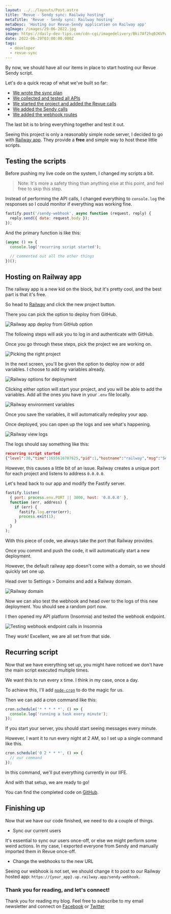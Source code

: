 ```yaml
---
layout: ../../layouts/Post.astro
title: 'Revue - Sendy sync: Railway hosting'
metaTitle: 'Revue - Sendy sync: Railway hosting'
metaDesc: 'Hosting our Revue-Sendy application on Railway app'
ogImage: /images/29-06-2022.jpg
image: https://daily-dev-tips.com/cdn-cgi/imagedelivery/Bki7Af2hq0JKVFw1XYYMQg/85bf9e29-897c-434f-9957-184a3c10ba00/og
date: 2022-06-29T03:00:00.000Z
tags:
  - developer
  - revue-sync
---
```


By now, we should have all our items in place to start hosting our Revue Sendy script.

Let's do a quick recap of what we've built so far:

- [We wrote the sync plan](https://daily-dev-tips.com/posts/writing-a-revue-sync-plan/)
- [We collected and tested all APIs](https://daily-dev-tips.com/posts/revue-sendy-sync-collecting-the-apis/)
- [We started the project and added the Revue calls](https://daily-dev-tips.com/posts/revue-sendy-sync-project-setup-revue-calls/)
- [We added the Sendy calls](https://daily-dev-tips.com/posts/revue-sendy-sync-sendy-calls/)
- [We added the webhook routes](https://daily-dev-tips.com/posts/revue-sendy-sync-webhook-routes/)

The last bit is to bring everything together and test it out.

Seeing this project is only a reasonably simple node server, I decided to go with [Railway app](https://daily-dev-tips.com/posts/hosting-a-discord-bot-on-railway/). They provide a **free** and simple way to host these little scripts.

## Testing the scripts

Before pushing my live code on the system, I changed my scripts a bit.

> Note: It's more a safety thing than anything else at this point, and feel free to skip this step.

Instead of performing the API calls, I changed everything to `console.log` the responses so I could monitor if everything was working fine.

```js
fastify.post('/sendy-webhook', async function (request, reply) {
  reply.send({ data: request.body });
});
```

And the primary function is like this:

```js
(async () => {
  console.log('recurring script started');

  // commented out all the other things
})();
```

## Hosting on Railway app

The railway app is a new kid on the block, but it's pretty cool, and the best part is that it's free.

So head to [Railway](https://railway.app/) and click the new project button.

There you can pick the option to deploy from GitHub.

![Railway app deploy from GitHub option](https://cdn.hashnode.com/res/hashnode/image/upload/v1655618592385/Ksc5l0gM_.png)

The following steps will ask you to log in and authenticate with GitHub.

Once you go through these steps, pick the project we are working on.

![Picking the right project](https://cdn.hashnode.com/res/hashnode/image/upload/v1655618669331/leA1JPyx_.png)

In the next screen, you'll be given the option to deploy now or add variables.
I choose to add my variables already.

![Railway options for deployment](https://cdn.hashnode.com/res/hashnode/image/upload/v1655618739189/_PxYTaIdJ.png)

Clicking either option will start your project, and you will be able to add the variables.
Add all the ones you have in your `.env` file locally.

![Railway environment variables](https://cdn.hashnode.com/res/hashnode/image/upload/v1655618803619/lIS9t4hS3.png)

Once you save the variables, it will automatically redeploy your app.

Once deployed, you can open up the logs and see what's happening.

![Railway view logs](https://cdn.hashnode.com/res/hashnode/image/upload/v1655619074989/dgVWSixrd.png)

The logs should say something like this:

```json
recurring script started
{"level":30,"time":1655616707625,"pid":1,"hostname":"railway","msg":"Server listening at http://127.0.0.1:3000";}
```

However, this causes a little bit of an issue.
Railway creates a unique port for each project and listens to address `0.0.0.0`.

Let's head back to our app and modify the Fastify server.

```js
fastify.listen(
  { port: process.env.PORT || 3000, host: '0.0.0.0' },
  function (err, address) {
    if (err) {
      fastify.log.error(err);
      process.exit(1);
    }
  }
);
```

With this piece of code, we always take the port that Railway provides.

Once you commit and push the code, it will automatically start a new deployment.

However, the default railway app doesn't come with a domain, so we should quickly set one up.

Head over to Settings > Domains and add a Railway domain.

![Railway domain](https://cdn.hashnode.com/res/hashnode/image/upload/v1655619360081/WMFhIGFad.png)

Now we can also test the webhook and head over to the logs of this new deployment. You should see a random port now.

I then opened my API platform (Insomnia) and tested the webhook endpoint.

![Testing webhook endpoint calls in Insomnia](https://cdn.hashnode.com/res/hashnode/image/upload/v1655619463537/kUrsYRwoH.png)

They work! Excellent, we are all set from that side.

## Recurring script

Now that we have everything set up, you might have noticed we don't have the main script executed multiple times.

We want this to run every x time. I think in my case, once a day.

To achieve this, I'll add [`node-cron`](https://www.npmjs.com/package/node-cron) to do the magic for us.

Then we can add a cron command like this:

```js
cron.schedule('* * * * *', () => {
  console.log('running a task every minute');
});
```

If you start your server, you should start seeing messages every minute.

However, I want it to run every night at 2 AM, so I set up a single command like this.

```js
cron.schedule('0 2 * * *', () => {
  // our command
});
```

In this command, we'll put everything currently in our IIFE.

And with that setup, we are ready to go!

You can find the completed code on [GitHub](https://github.com/rebelchris/revue-sendy-sync).

## Finishing up

Now that we have our code finished, we need to do a couple of things.

- Sync our current users

It's essential to sync our users once-off, or else we might perform some weird actions.
In my case, I exported everyone from Sendy and manually imported them in Revue once-off.

- Change the webhooks to the new URL

Seeing our webhook is not set, we should change it to post to our Railway hosted app: `https://{your_app}.up.railway.app/sendy-webhook`.

### Thank you for reading, and let's connect!

Thank you for reading my blog. Feel free to subscribe to my email newsletter and connect on [Facebook](https://www.facebook.com/DailyDevTipsBlog) or [Twitter](https://twitter.com/DailyDevTips1)
